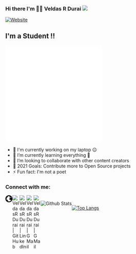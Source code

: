 ### Hi there I'm :man_technologist: Veldas R Durai <img src="https://media.giphy.com/media/hvRJCLFzcasrR4ia7z/giphy.gif" width="25px">

[![Website](https://img.shields.io/website?label=personal-website&style=for-the-badge&url=https%3A%2F%2Fveldasrdurai.github.io%2Fpersonal-website%2F)](https://veldasrdurai.github.io/personal-website/)
## I'm a Student !!

<!-- <img src="https://media.giphy.com/media/xLpr05o0hieufKfQI6/giphy.gif" align="right" width="300"> -->
<!-- <img src="https://media.giphy.com/media/RIkvAUIkivx0PnJEnQ/giphy.gif" align="right" width="300"> -->
<img src="header.svg" width="300" height="300" />


- 🔭 I'm currently working on my laptop :wink:
- 🌱 I’m currently learning everything 🤣
- 👯 I’m looking to collaborate with other content creators
- 🥅 2021 Goals: Contribute more to Open Source projects
- ⚡ Fun fact: I'm not a poet 

### Connect with me:

[<img align="left" alt="VeldasRDurai" width="22px" src="https://raw.githubusercontent.com/iconic/open-iconic/master/svg/globe.svg" />][website]
[<img align="left" alt="VeldasRDurai | GitHub" width="22px" src="https://cdn.jsdelivr.net/npm/simple-icons@3.13.0/icons/github.svg" />][github]
[<img align="left" alt="VeldasRDurai | LinkedIn" width="22px" src="https://cdn.jsdelivr.net/npm/simple-icons@v3/icons/linkedin.svg" />][linkedin]
[<img align="left" alt="VeldasRDurai | GMail" width="22px" src="https://cdn.jsdelivr.net/npm/simple-icons@3.13.0/icons/gmail.svg" />][gmail]
[<img align="left" alt="VeldasRDurai | GMail" width="22px" src="https://cdn.jsdelivr.net/npm/simple-icons@3.13.0/icons/whatsapp.svg" />][whatsapp]

</br>

<img align="left" alt="Github Stats" src="https://github-readme-stats.vercel.app/api?username=veldasrdurai&show_icons=true&hide_border=true" />

[![Top Langs](https://github-readme-stats.vercel.app/api/top-langs/?username=veldasrdurai)](https://github.com/anuraghazra/github-readme-stats)

[website]: https://veldasrdurai.github.io/personal-website/
[github]: https://github.com/VeldasRDurai
[gmail]: mailto:veldasrdurai72@gmail.com
[linkedin]: https://linkedin.com/in/codeSTACKr
[whatsapp]: https://wa.me/+919745715512
